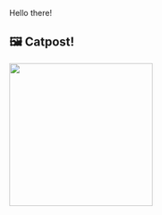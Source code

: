 Hello there!



## 🖼️ Catpost!

<sub>
    <img src="https://cdn2.thecatapi.com/images/1cl.jpg" height="256">
</sub>

